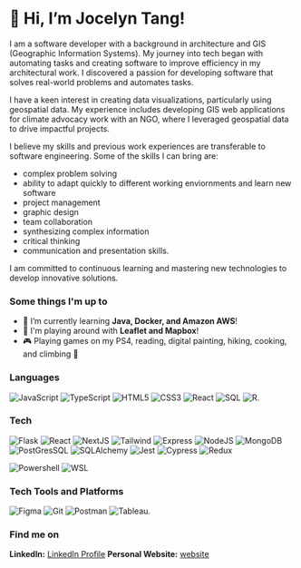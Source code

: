 # 👋 Hi, I’m Jocelyn Tang!
I am a software developer with a background in architecture and GIS (Geographic Information Systems). My journey into tech began with automating tasks and creating software to improve efficiency in my architectural work. I discovered a passion for developing software that solves real-world problems and automates tasks.

I have a keen interest in creating data visualizations, particularly using geospatial data. My experience includes developing GIS web applications for climate advocacy work with an NGO, where I leveraged geospatial data to drive impactful projects.

I believe my skills and previous work experiences are transferable to software engineering. Some of the skills I can bring are: 
- complex problem solving
- ability to adapt quickly to different working enviornments and learn new software
- project management
- graphic design
- team collaboration
- synthesizing complex information
- critical thinking
- communication and presentation skills.

I am committed to continuous learning and mastering new technologies to develop innovative solutions.

### Some things I'm up to
- 🌱 I’m currently learning **Java, Docker, and Amazon AWS**!
- 🌱 I'm playing around with **Leaflet and Mapbox**!
- :video_game: Playing games on my PS4, reading, digital painting, hiking, cooking, and climbing :art:

### Languages
<div class="badges-intro">

![JavaScript](https://img.shields.io/badge/-JavaScript-000000?style=flat&logo=javascript&logoColor=#F7DF1E)
![TypeScript](https://img.shields.io/badge/-TypeScript-000000?style=flat&logo=typescript&logoColor=#3178C6)
![HTML5](https://img.shields.io/badge/-HTML5-000000?style=flat&logo=html5&logoColor=#E34F26)
![CSS3](https://img.shields.io/badge/-CSS3-000000?style=flat&logo=css3&logoColor=#1572B6)
![React](https://img.shields.io/badge/Python-000000?style=flat&logo=python&logoColor=white)
![SQL](https://img.shields.io/badge/-SQL-000000?style=flat&logo=MySQL&logoColor=4479A1)
![R](https://img.shields.io/badge/R-000000?style=flat&logo=r&logoColor=white).

</div>

### Tech

<div class="badges-intro">

![Flask](https://img.shields.io/badge/Flask-000000?style=flat&logo=flask&logoColor=white)
![React](https://img.shields.io/badge/React-000000?style=flat&logo=react&logoColor=61DAFB)
![NextJS](https://img.shields.io/badge/Next.js-000000?style=flat)
![Tailwind](https://img.shields.io/badge/Tailwind_CSS-000000?style=flat&logo=tailwind-css&logoColor=white)
![Express](https://img.shields.io/badge/Express.js-000000?style=flat)
![NodeJS](https://img.shields.io/badge/Node.js-000000?style=flat&logo=node.js&logoColor=white)
![MongoDB](https://img.shields.io/badge/MongoDB-000000?style=flat&logo=mongodb&logoColor=white)
![PostGresSQL](https://img.shields.io/badge/PostgreSQL-000000?style=flat&logo=postgresql&logoColor=white)
![SQLAlchemy](https://img.shields.io/badge/SQLAlchemy-000000?style=flat)
![Jest](https://img.shields.io/badge/Jest-000000?style=flat&logo=Jest&logoColor=white)
![Cypress](https://img.shields.io/badge/Cypress-000000?style=flat&logo=Jest&logoColor=white)
![Redux](https://img.shields.io/badge/Redux-000000?style=flat&logo=redux&logoColor=white)

</div>

<div class="badges-intro">

![Powershell](https://img.shields.io/badge/Powershell-000000?style=flat&logo=powershell&logoColor=white)
![WSL](https://img.shields.io/badge/Ubuntu-000000?style=flat&logo=ubuntu&logoColor=white)

</div>

### Tech Tools and Platforms
<div class="badges-intro">

![Figma](https://img.shields.io/badge/Figma-000000?style=flat&logo=figma&logoColor=white)
![Git](https://img.shields.io/badge/GIT-000000?style=flate&logo=git&logoColor=white)
![Postman](https://img.shields.io/badge/-Postman-000000?style=flat)
![Tableau](https://img.shields.io/badge/Tableau-000000?style=flat&logo=Tableau&logoColor=white).

</div>

### Find me on
**LinkedIn:** [LinkedIn Profile](https://www.linkedin.com/in/jocelyntang/)
**Personal Website:** [website](https://www.jocelyntang-dev.com/)

<!---
JoT8ng/JoT8ng is a ✨ special ✨ repository because its `README.md` (this file) appears on your GitHub profile.
You can click the Preview link to take a look at your changes.
--->
